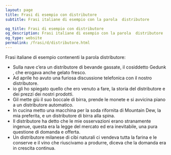 ```yaml
---
layout: page
title: Frasi di esempio con distributore 
subtitle: Frasi italiane di esempio con la parola  distributore

og_title: Frasi di esempio con distributore 
og_description: Frasi italiane di esempio con la parola  distributore
og_type: website
permalink: /frasi/d/distributore.html
---
```


Frasi italiane di esempio contenenti la parola distributore:


- Sulla nave c’era un distributore di bevande gassate, il cosiddetto Gedunk , che erogava anche gelato fresco.
- Ad aprile ho avuto una furiosa discussione telefonica con il nostro distributore.
- io gli ho spiegato quello che ero venuto a fare, la storia del distributore e dei prezzi dei nostri prodotti.
- Gil mette giù il suo boccale di birra, prende le monete e si avvicina piano a un distributore automatico.
- In cucina metto una macchina per la soda rifornita di Mountain Dew, la mia preferita, e un distributore di birra alla spina.
- Il distributore ha detto che le mie osservazioni erano stranamente ingenue, questa era la legge del mercato ed era inevitabile, una pura questione di domanda e offerta.
- Un distributore milanese di cibi naturali ci vendeva tutta la farina e le conserve e il vino che riuscivamo a produrre, diceva che la domanda era in crescita continua.

